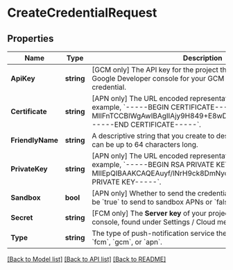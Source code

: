 # CreateCredentialRequest

## Properties

Name | Type | Description | Notes
------------ | ------------- | ------------- | -------------
**ApiKey** | **string** | [GCM only] The API key for the project that was obtained from the Google Developer console for your GCM Service application credential. | [optional] 
**Certificate** | **string** | [APN only] The URL encoded representation of the certificate. For example,  &#x60;-----BEGIN CERTIFICATE----- MIIFnTCCBIWgAwIBAgIIAjy9H849+E8wDQYJKoZIhvcNAQEF.....A&#x3D;&#x3D; -----END CERTIFICATE-----&#x60;. | [optional] 
**FriendlyName** | **string** | A descriptive string that you create to describe the new resource. It can be up to 64 characters long. | [optional] 
**PrivateKey** | **string** | [APN only] The URL encoded representation of the private key. For example, &#x60;-----BEGIN RSA PRIVATE KEY----- MIIEpQIBAAKCAQEAuyf/lNrH9ck8DmNyo3fG... -----END RSA PRIVATE KEY-----&#x60;. | [optional] 
**Sandbox** | **bool** | [APN only] Whether to send the credential to sandbox APNs. Can be &#x60;true&#x60; to send to sandbox APNs or &#x60;false&#x60; to send to production. | [optional] 
**Secret** | **string** | [FCM only] The **Server key** of your project from the Firebase console, found under Settings / Cloud messaging. | [optional] 
**Type** | **string** | The type of push-notification service the credential is for. Can be: &#x60;fcm&#x60;, &#x60;gcm&#x60;, or &#x60;apn&#x60;. | 

[[Back to Model list]](../README.md#documentation-for-models) [[Back to API list]](../README.md#documentation-for-api-endpoints) [[Back to README]](../README.md)


